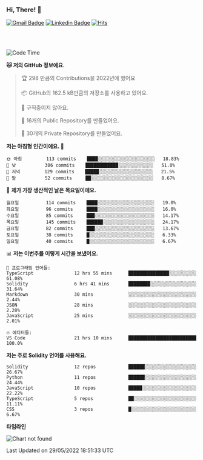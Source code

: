 ### Hi, There! 👋


[![Gmail Badge](https://img.shields.io/badge/-725psh@gmail.com-c14438?style=flat&logo=Gmail&logoColor=white&link=mailto:725psh@gmail.com)](mailto:725psh@gmail.com) 
[![Linkedin Badge](https://img.shields.io/badge/-soohanpark-0072b1?style=flat&logo=Linkedin&logoColor=white&link=https://www.linkedin.com/in/soohanpark/)](https://www.linkedin.com/in/soohanpark/) 
[![Hits](https://hits.seeyoufarm.com/api/count/incr/badge.svg?url=https%3A%2F%2Fgithub.com%2FSoohan-Park&count_bg=%23000000&title_bg=%23828282&icon=gradle.svg&icon_color=%23FFFFFF&title=Visited&edge_flat=false)](https://hits.seeyoufarm.com)  

<br />
<br />

<!--START_SECTION:waka-->
![Code Time](http://img.shields.io/badge/Code%20Time-0%20secs-blue)

**🐱 저의 GitHub 정보에요.** 

> 🏆 298 만큼의 Contributions을 2022년에 했어요
 > 
> 📦 GitHub의 162.5 kB만큼의 저장소를 사용하고 있어요. 
 > 
> 🚫 구직중이지 않아요.
 > 
> 📜 16개의 Public Repository를 만들었어요. 
 > 
> 🔑 30개의 Private Repository를 만들었어요.  
 > 
**저는 아침형 인간이에요. 🐤** 

```text
🌞 아침         113 commits    ████░░░░░░░░░░░░░░░░░░░░░   18.83% 
🌆 낮　         306 commits    ████████████░░░░░░░░░░░░░   51.0% 
🌃 저녁         129 commits    █████░░░░░░░░░░░░░░░░░░░░   21.5% 
🌙 밤　         52 commits     ██░░░░░░░░░░░░░░░░░░░░░░░   8.67%

```
📅 **제가 가장 생산적인 날은 목요일이에요.** 

```text
월요일          114 commits    ████░░░░░░░░░░░░░░░░░░░░░   19.0% 
화요일          96 commits     ████░░░░░░░░░░░░░░░░░░░░░   16.0% 
수요일          85 commits     ███░░░░░░░░░░░░░░░░░░░░░░   14.17% 
목요일          145 commits    ██████░░░░░░░░░░░░░░░░░░░   24.17% 
금요일          82 commits     ███░░░░░░░░░░░░░░░░░░░░░░   13.67% 
토요일          38 commits     █░░░░░░░░░░░░░░░░░░░░░░░░   6.33% 
일요일          40 commits     █░░░░░░░░░░░░░░░░░░░░░░░░   6.67%

```


📊 **저는 이번주를 이렇게 시간을 보냈어요.** 

```text
💬 프로그래밍 언어들: 
TypeScript               12 hrs 55 mins      ███████████████░░░░░░░░░░   61.08% 
Solidity                 6 hrs 41 mins       ████████░░░░░░░░░░░░░░░░░   31.64% 
Markdown                 30 mins             ░░░░░░░░░░░░░░░░░░░░░░░░░   2.44% 
JSON                     28 mins             ░░░░░░░░░░░░░░░░░░░░░░░░░   2.28% 
JavaScript               25 mins             ░░░░░░░░░░░░░░░░░░░░░░░░░   2.01%

🔥 에디터들: 
VS Code                  21 hrs 10 mins      █████████████████████████   100.0%

```

**저는 주로 Solidity 언어를 사용해요.** 

```text
Solidity                 12 repos            ██████░░░░░░░░░░░░░░░░░░░   26.67% 
Python                   11 repos            ██████░░░░░░░░░░░░░░░░░░░   24.44% 
JavaScript               10 repos            █████░░░░░░░░░░░░░░░░░░░░   22.22% 
TypeScript               5 repos             ██░░░░░░░░░░░░░░░░░░░░░░░   11.11% 
CSS                      3 repos             █░░░░░░░░░░░░░░░░░░░░░░░░   6.67%

```


**타임라인**

![Chart not found](https://raw.githubusercontent.com/Soohan-Park/Soohan-Park/master/charts/bar_graph.png) 


 Last Updated on 29/05/2022 18:51:33 UTC
<!--END_SECTION:waka-->
